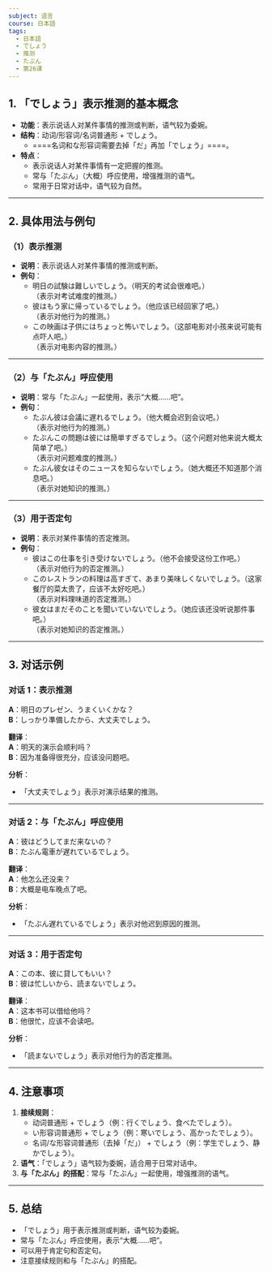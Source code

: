 ```yaml
---
subject: 语言
course: 日本語
tags:
  - 日本語
  - でしょう
  - 推测
  - たぶん
  - 第26课
---
```


## 1. **「でしょう」表示推测的基本概念**

- **功能**：表示说话人对某件事情的推测或判断，语气较为委婉。
- **结构**：动词/形容词/名词普通形 + でしょう。
  - ====名词和な形容词需要去掉「だ」再加「でしょう」====。
- **特点**：
  - 表示说话人对某件事情有一定把握的推测。
  - 常与「たぶん」（大概）呼应使用，增强推测的语气。
  - 常用于日常对话中，语气较为自然。

---

## 2. **具体用法与例句**

### （1）**表示推测**
- **说明**：表示说话人对某件事情的推测或判断。
- **例句**：
  - 明日の試験は難しいでしょう。（明天的考试会很难吧。）  
    （表示对考试难度的推测。）
  - 彼はもう家に帰っているでしょう。（他应该已经回家了吧。）  
    （表示对他行为的推测。）
  - この映画は子供にはちょっと怖いでしょう。（这部电影对小孩来说可能有点吓人吧。）  
    （表示对电影内容的推测。）

---

### （2）**与「たぶん」呼应使用**
- **说明**：常与「たぶん」一起使用，表示“大概……吧”。
- **例句**：
  - たぶん彼は会議に遅れるでしょう。（他大概会迟到会议吧。）  
    （表示对他行为的推测。）
  - たぶんこの問題は彼には簡単すぎるでしょう。（这个问题对他来说大概太简单了吧。）  
    （表示对问题难度的推测。）
  - たぶん彼女はそのニュースを知らないでしょう。（她大概还不知道那个消息吧。）  
    （表示对她知识的推测。）

---

### （3）**用于否定句**
- **说明**：表示对某件事情的否定推测。
- **例句**：
  - 彼はこの仕事を引き受けないでしょう。（他不会接受这份工作吧。）  
    （表示对他行为的否定推测。）
  - このレストランの料理は高すぎて、あまり美味しくないでしょう。（这家餐厅的菜太贵了，应该不太好吃吧。）  
    （表示对料理味道的否定推测。）
  - 彼女はまだそのことを聞いていないでしょう。（她应该还没听说那件事吧。）  
    （表示对她知识的否定推测。）

---

## 3. **对话示例**

### 对话 1：表示推测
**A**：明日のプレゼン、うまくいくかな？  
**B**：しっかり準備したから、大丈夫でしょう。

**翻译**：  
**A**：明天的演示会顺利吗？  
**B**：因为准备得很充分，应该没问题吧。

**分析**：
- 「大丈夫でしょう」表示对演示结果的推测。

---

### 对话 2：与「たぶん」呼应使用
**A**：彼はどうしてまだ来ないの？  
**B**：たぶん電車が遅れているでしょう。

**翻译**：  
**A**：他怎么还没来？  
**B**：大概是电车晚点了吧。

**分析**：
- 「たぶん遅れているでしょう」表示对他迟到原因的推测。

---

### 对话 3：用于否定句
**A**：この本、彼に貸してもいい？  
**B**：彼は忙しいから、読まないでしょう。

**翻译**：  
**A**：这本书可以借给他吗？  
**B**：他很忙，应该不会读吧。

**分析**：
- 「読まないでしょう」表示对他行为的否定推测。

---

## 4. **注意事项**
1. **接续规则**：
   - 动词普通形 + でしょう（例：行くでしょう、食べたでしょう）。
   - い形容词普通形 + でしょう（例：寒いでしょう、高かったでしょう）。
   - 名词/な形容词普通形（去掉「だ」） + でしょう（例：学生でしょう、静かでしょう）。
2. **语气**：「でしょう」语气较为委婉，适合用于日常对话中。
3. **与「たぶん」的搭配**：常与「たぶん」一起使用，增强推测的语气。

---

## 5. **总结**
- 「でしょう」用于表示推测或判断，语气较为委婉。
- 常与「たぶん」呼应使用，表示“大概……吧”。
- 可以用于肯定句和否定句。
- 注意接续规则和与「たぶん」的搭配。